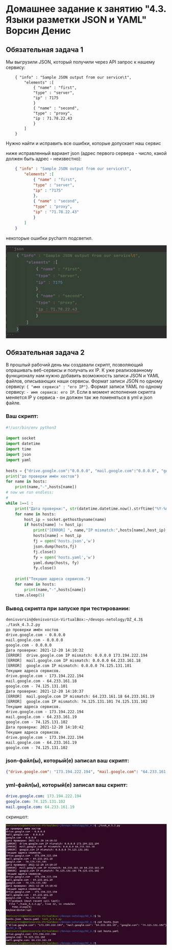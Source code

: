 # Домашнее задание к занятию "4.3. Языки разметки JSON и YAML" Ворсин Денис


## Обязательная задача 1
Мы выгрузили JSON, который получили через API запрос к нашему сервису:
```
    { "info" : "Sample JSON output from our service\t",
        "elements" :[
            { "name" : "first",
            "type" : "server",
            "ip" : 7175 
            }
            { "name" : "second",
            "type" : "proxy",
            "ip : 71.78.22.43
            }
        ]
    }
```
  Нужно найти и исправить все ошибки, которые допускает наш сервис

  ниже исправленный вариант json (адрес первого сервера - число, какой должен быть адрес - неизвестно):

```json
    { "info" : "Sample JSON output from our service\t",
        "elements" :[
            { "name" : "first",
            "type" : "server",
            "ip" : "7175" 
            },
            { "name" : "second",
            "type" : "proxy",
            "ip" : "71.78.22.43"
            }
        ]
    }
```
некоторые ошибки pycharm подсветил.

![картинка](DZ_4.3/2021-12-20%2013_37_17.jpg)

## Обязательная задача 2
В прошлый рабочий день мы создавали скрипт, позволяющий опрашивать веб-сервисы и получать их IP. К уже реализованному функционалу нам нужно добавить возможность записи JSON и YAML файлов, описывающих наши сервисы. Формат записи JSON по одному сервису: `{ "имя сервиса" : "его IP"}`. Формат записи YAML по одному сервису: `- имя сервиса: его IP`. Если в момент исполнения скрипта меняется IP у сервиса - он должен так же поменяться в yml и json файле.

### Ваш скрипт:
```python
#!/usr/bin/env python3

import socket
import datetime
import time
import json
import yaml

hosts = {"drive.google.com":"0.0.0.0", "mail.google.com":"0.0.0.0", "google.com":"0.0.0.0"}
print("до проверки имён хостов")
for name in hosts:
    print(name,"-",hosts[name])
# now we run endless:
#
while 1==1 :
    print("Дата проверки:", str(datetime.datetime.now().strftime("%Y-%m-%d %H:%M:%S")))
    for name in hosts:
        host_ip = socket.gethostbyname(name)
        if hosts[name] != host_ip:
            print("[ERROR] ", name,"IP mismatch:",hosts[name],host_ip)
            hosts[name] = host_ip
            fj = open('hosts.json','w')
            json.dump(hosts,fj)
            fj.close()
            fy = open('hosts.yaml','w')
            yaml.dump(hosts, fy)
            fy.close()

    print("Текущие адреса сервисов.")
    for name in hosts:
        print(name,"-",hosts[name])
    time.sleep(5)
```

### Вывод скрипта при запуске при тестировании:
```
denisvorsin@denisvorsin-VirtualBox:~/devops-netology/DZ_4.3$ ./task_4.3.2.py 
до проверки имён хостов
drive.google.com - 0.0.0.0
mail.google.com - 0.0.0.0
google.com - 0.0.0.0
Дата проверки: 2021-12-20 14:10:32
[ERROR]  drive.google.com IP mismatch: 0.0.0.0 173.194.222.194
[ERROR]  mail.google.com IP mismatch: 0.0.0.0 64.233.161.18
[ERROR]  google.com IP mismatch: 0.0.0.0 74.125.131.101
Текущие адреса сервисов.
drive.google.com - 173.194.222.194
mail.google.com - 64.233.161.18
google.com - 74.125.131.101
Дата проверки: 2021-12-20 14:10:37
[ERROR]  mail.google.com IP mismatch: 64.233.161.18 64.233.161.19
[ERROR]  google.com IP mismatch: 74.125.131.101 74.125.131.102
Текущие адреса сервисов.
drive.google.com - 173.194.222.194
mail.google.com - 64.233.161.19
google.com - 74.125.131.102
Дата проверки: 2021-12-20 14:10:42
Текущие адреса сервисов.
drive.google.com - 173.194.222.194
mail.google.com - 64.233.161.19
google.com - 74.125.131.102
```

### json-файл(ы), который(е) записал ваш скрипт:
```json
{"drive.google.com": "173.194.222.194", "mail.google.com": "64.233.161.19", "google.com": "74.125.131.102"}
```

### yml-файл(ы), который(е) записал ваш скрипт:
```yaml
drive.google.com: 173.194.222.194
google.com: 74.125.131.102
mail.google.com: 64.233.161.19
```
скриншот:

![term](DZ_4.3/2021-12-20%2014_11_07.jpg)
